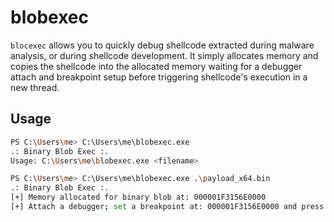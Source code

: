 # blobexec

`blocexec` allows you to quickly debug shellcode extracted during malware analysis, or during shellcode development. It simply allocates memory and copies the shellcode into the allocated memory waiting for a debugger attach and breakpoint setup before triggering shellcode's execution in a new thread.

## Usage

```bash
PS C:\Users\me> C:\Users\me\blobexec.exe
.: Binary Blob Exec :.
Usage: C:\Users\me\blobexec.exe <filename>
```

```bash
PS C:\Users\me> C:\Users\me\blobexec.exe .\payload_x64.bin
.: Binary Blob Exec :.
[+] Memory allocated for binary blob at: 000001F3156E0000
[+] Attach a debugger; set a breakpoint at: 000001F3156E0000 and press any key to continue.
```

